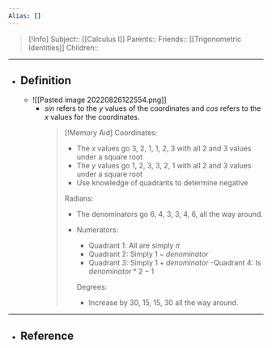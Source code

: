 ```yaml
---
Alias: []
---
```

> [!Info]
> Subject:: [[Calculus I]]
> Parents:: 
> Friends:: [[Trigonometric Identities]]
> Children:: 
---
- ## Definition
	- ![[Pasted image 20220826122554.png]]
		- $sin$ refers to the $y$ values of the coordinates and $cos$ refers to the $x$ values for the coordinates.
		  > [!Memory Aid]
		  > Coordinates:
		  > - The $x$ values go $3$, $2$, $1$, $1$, $2$, $3$ with all $2$ and $3$ values under a square root
		  > - The $y$ values go $1$, $2$, $3$, $3$, $2$, $1$ with all $2$ and $3$ values under a square root
		  > - Use knowledge of quadrants to determine negative 
		  > 
		  > Radians:
		  > - The denominators go 6, 4, 3, 3, 4, 6, all the way around.
		  > - Numerators:
		  >   - Quadrant 1: All are simply $\pi$
		  >   - Quadrant 2: Simply $1-denominator$
		  >   - Quadrant 3: Simply $1+denominator$
		  >   -Quadrant 4: Is $denominator*2-1$
		  >   
		  >   Degrees:
		  >   - Increase by 30, 15, 15, 30 all the way around.
---
- ## Reference